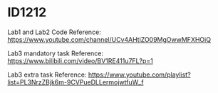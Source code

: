 # ID1212

Lab1 and Lab2 Code Reference: https://www.youtube.com/channel/UCv4AHtiZO09MgOwwMFXHOiQ

Lab3 mandatory task Reference: https://www.bilibili.com/video/BV1RE411u7FL?p=1

Lab3 extra task Reference: https://www.youtube.com/playlist?list=PL3NrzZBjk6m-9CVPueDLLermojwtfuW_f


